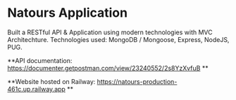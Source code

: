 # Natours Application

Built a RESTful API & Application using modern technologies with MVC Architechture.
Technologies used: MongoDB / Mongoose, Express, NodeJS, PUG.

**API documentation: https://documenter.getpostman.com/view/23240552/2s8YzXvfuB **

**Website hosted on Railway: https://natours-production-461c.up.railway.app **

